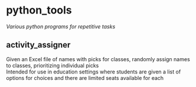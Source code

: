 # **python_tools**
*Various python programs for repetitive tasks*

## activity_assigner

Given an Excel file of names with picks for classes, randomly assign names to classes, prioritizing individual picks  
Intended for use in education settings where students are given a list of options for choices and there are limited seats available for each  

